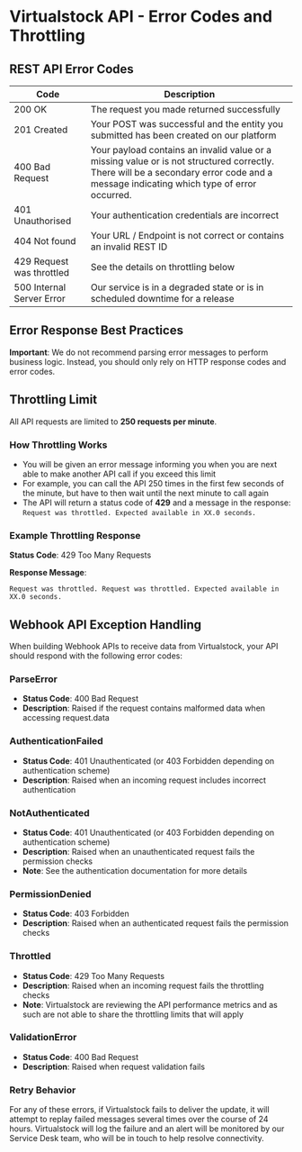 # Virtualstock API - Error Codes and Throttling

## REST API Error Codes

| Code | Description |
|------|-------------|
| 200 OK | The request you made returned successfully |
| 201 Created | Your POST was successful and the entity you submitted has been created on our platform |
| 400 Bad Request | Your payload contains an invalid value or a missing value or is not structured correctly. There will be a secondary error code and a message indicating which type of error occurred. |
| 401 Unauthorised | Your authentication credentials are incorrect |
| 404 Not found | Your URL / Endpoint is not correct or contains an invalid REST ID |
| 429 Request was throttled | See the details on throttling below |
| 500 Internal Server Error | Our service is in a degraded state or is in scheduled downtime for a release |

## Error Response Best Practices

**Important**: We do not recommend parsing error messages to perform business logic. Instead, you should only rely on HTTP response codes and error codes.

## Throttling Limit

All API requests are limited to **250 requests per minute**.

### How Throttling Works

- You will be given an error message informing you when you are next able to make another API call if you exceed this limit
- For example, you can call the API 250 times in the first few seconds of the minute, but have to then wait until the next minute to call again
- The API will return a status code of **429** and a message in the response: `Request was throttled. Expected available in XX.0 seconds.`

### Example Throttling Response

**Status Code**: 429 Too Many Requests

**Response Message**:
```
Request was throttled. Request was throttled. Expected available in XX.0 seconds.
```

## Webhook API Exception Handling

When building Webhook APIs to receive data from Virtualstock, your API should respond with the following error codes:

### ParseError
- **Status Code**: 400 Bad Request
- **Description**: Raised if the request contains malformed data when accessing request.data

### AuthenticationFailed
- **Status Code**: 401 Unauthenticated (or 403 Forbidden depending on authentication scheme)
- **Description**: Raised when an incoming request includes incorrect authentication

### NotAuthenticated
- **Status Code**: 401 Unauthenticated (or 403 Forbidden depending on authentication scheme)
- **Description**: Raised when an unauthenticated request fails the permission checks
- **Note**: See the authentication documentation for more details

### PermissionDenied
- **Status Code**: 403 Forbidden
- **Description**: Raised when an authenticated request fails the permission checks

### Throttled
- **Status Code**: 429 Too Many Requests
- **Description**: Raised when an incoming request fails the throttling checks
- **Note**: Virtualstock are reviewing the API performance metrics and as such are not able to share the throttling limits that will apply

### ValidationError
- **Status Code**: 400 Bad Request
- **Description**: Raised when request validation fails

### Retry Behavior

For any of these errors, if Virtualstock fails to deliver the update, it will attempt to replay failed messages several times over the course of 24 hours. Virtualstock will log the failure and an alert will be monitored by our Service Desk team, who will be in touch to help resolve connectivity.
